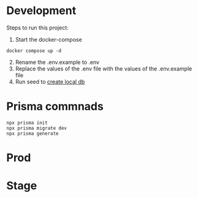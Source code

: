 # Development
Steps to run this project:

1. Start the docker-compose
```
docker compose up -d
```

2. Rename the .env.example to .env
3. Replace the values of the .env file with the values of the .env.example file
4. Run seed to [create local db]( http://localhost:3000/api/seed)


# Prisma commnads
```
npx prisma init
npx prisma migrate dev
npx prisma generate

```



# Prod


# Stage